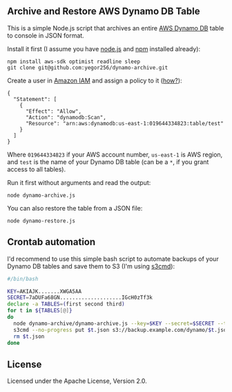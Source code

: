 ## Archive and Restore AWS Dynamo DB Table

This is a simple Node.js script that archives an entire
[AWS Dynamo DB](http://aws.amazon.com/dynamodb/)
table to console in JSON format.

Install it first (I assume you have
[node.js](http://nodejs.org/) and
[npm](https://npmjs.org/doc/install.html) installed already):

```
npm install aws-sdk optimist readline sleep
git clone git@github.com:yegor256/dynamo-archive.git
```

Create a user in [Amazon IAM](http://aws.amazon.com/iam/)
and assign a policy to it ([how?](http://docs.aws.amazon.com/IAM/latest/UserGuide/ManagingPolicies.html)):

```
{
  "Statement": [
    {
      "Effect": "Allow",
      "Action": "dynamodb:Scan",
      "Resource": "arn:aws:dynamodb:us-east-1:019644334823:table/test"
    }
  ]
}
```

Where `019644334823` if your AWS account number, `us-east-1` is AWS region,
and `test` is the name of your Dynamo DB table (can be a `*`, if you grant
access to all tables).

Run it first without arguments and read the output:

```
node dynamo-archive.js
```

You can also restore the table from a JSON file:

```
node dynamo-restore.js
```

## Crontab automation

I'd recommend to use this simple bash script to automate backups
of your Dynamo DB tables and save them to S3 (I'm using [s3cmd](http://s3tools.org/s3cmd)):

```bash
#/bin/bash

KEY=AKIAJK.......XWGA5AA
SECRET=7aDUFa68GN....................IGcH0zTf3k
declare -a TABLES=(first second third)
for t in ${TABLES[@]}
do
  node dynamo-archive/dynamo-archive.js --key=$KEY --secret=$SECRET --table=$t > $t.json
  s3cmd --no-progress put $t.json s3://backup.example.com/dynamo/$t.json
  rm $t.json
done
```

## License

Licensed under the Apache License, Version 2.0.

